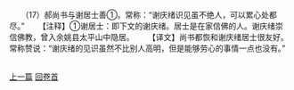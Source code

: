 　　（17）郝尚书与谢居士善①。常称：“谢庆绪识见虽不绝人，可以累心处都尽。”
　　【注释】①谢居士：即下文的谢庆绪。居士是在家信佛的人。谢庆绪崇信佛教，曾入余姚县太平山中隐居。
　　【译文】尚书都恢和谢庆绪居士很友好。常称赞说：“谢庆绪的见识虽然不比别人高明，但是能够劳心的事情一点也没有。”

<br>[上一篇](18_16) [回卷首](18_00)
